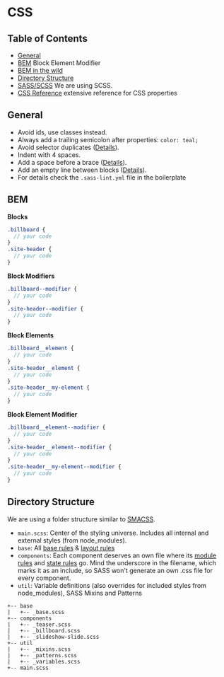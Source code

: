 # CSS

## Table of Contents
- [General](#general)
- [BEM](http://getbem.com/) Block Element Modifier
- [BEM in the wild](http://csswizardry.com/2013/01/mindbemding-getting-your-head-round-bem-syntax/)
- [Directory Structure](#directory-structure)
- [SASS/SCSS](http://sass-lang.com/guide) We are using SCSS.
- [CSS Reference](http://tympanus.net/codrops/css_reference/) extensive reference for CSS properties

## General

- Avoid ids, use classes instead.
- Always add a trailing semicolon after properties: `color: teal;`
- Avoid selector duplicates ([Details](https://github.com/sasstools/sass-lint/blob/master/docs/rules/no-mergeable-selectors.md)).
- Indent with 4 spaces.
- Add a space before a brace ([Details](https://github.com/sasstools/sass-lint/blob/master/docs/rules/space-before-brace.md)).
- Add an empty line between blocks ([Details](https://github.com/sasstools/sass-lint/blob/master/docs/rules/.empty-line-between-blocks.md)).
- For details check the `.sass-lint.yml` file in the boilerplate

## BEM

**Blocks**
```SCSS
.billboard {
  // your code
}
.site-header {
  // your code
}
```    
**Block Modifiers**
```SCSS
.billboard--modifier {
  // your code
}
.site-header--modifier {
  // your code
}
```

**Block Elements**
```SCSS
.billboard__element {
  // your code
}
.site-header__element {
  // your code
}
.site-header__my-element {
  // your code
}
```
**Block Element Modifier**
```SCSS
.billboard__element--modifier {
  // your code
}
.site-header__element--modifier {
  // your code
}
.site-header__my-element--modifier {
  // your code
}
```

## Directory Structure

We are using a folder structure similar to [SMACSS](https://smacss.com/).

- `main.scss`: Center of the styling universe. Includes all internal and external styles (from node_modules).
- `base`: All [base rules](https://smacss.com/book/type-base) & [layout rules](https://smacss.com/book/type-layout)
- `components`: Each component deserves an own file where its [module rules](https://smacss.com/book/type-module) and [state rules](https://smacss.com/book/type-state) go. Mind the underscore in the filename, which marks it as an include, so SASS won't generate an own .css file for every component.
- `util`: Variable definitions (also overrides for included styles from node_modules), SASS Mixins and Patterns

```
+-- base
|   +-- _base.scss
+-- components
|   +-- _teaser.scss
|   +-- _billboard.scss
|   +-- _slideshow-slide.scss
+-- util
|   +-- _mixins.scss
|   +-- _patterns.scss
|   +-- _variables.scss
+-- main.scss
```

